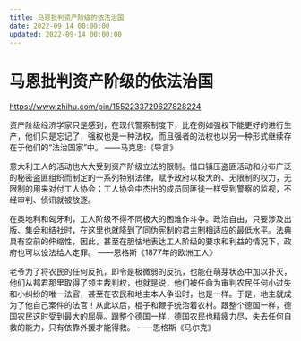 ```yaml
---
title: 马恩批判资产阶级的依法治国
date: 2022-09-14 00:00:00
updated: 2022-09-14 00:00:00
---
```


# 马恩批判资产阶级的依法治国

https://www.zhihu.com/pin/1552233729627828224

资产阶级经济学家只是感到，在现代警察制度下，比在例如强权下能更好的进行生产，他们只是忘记了，强权也是一种法权，而且强者的法权也以另一种形式继续存在于他们的“法治国家”中。
——马克思:《导言》

意大利工人的活动也大大受到资产阶级立法的限制。借口镇压盗匪活动和分布广泛的秘密盗匪组织而制定的一系列特别法律，赋予政府以极大的、无限制的权力，无限制的用来对付工人协会；工人协会中杰出的成员同匪徒一样受到警察的监视，不经审判、侦讯就被放逐。

在奥地利和匈牙利，工人阶级不得不同极大的困难作斗争。政治自由，只要涉及出版、集会和结社时，在这里也就降到了同伪宪制的君主制相适应的最低水平。法典具有空前的伸缩性，因此，甚至在胆怯地表达工人阶级的要求和利益的情况下，政府也可以设法给人定罪。
——恩格斯《1877年的欧洲工人》

老爷为了将农民的任何反抗，即令是极微弱的反抗，也能在萌芽状态中加以扑灭，他们从邦君那里取得了领主裁判权，也就是说，他们被任命为审判农民任何小过失和小纠纷的唯一法官，甚至在农民和地主本人争讼时，也是一样。于是，地主就成为了他自己案件的法官！从此以后，棍子和鞭子统治着农村。跟整个德国一样，德国农民这时受到最大的屈辱。跟整个德国一样，德国农民也精疲力尽，失去任何自救的能力，只有依靠外援才能得救。
——恩格斯《马尔克》
